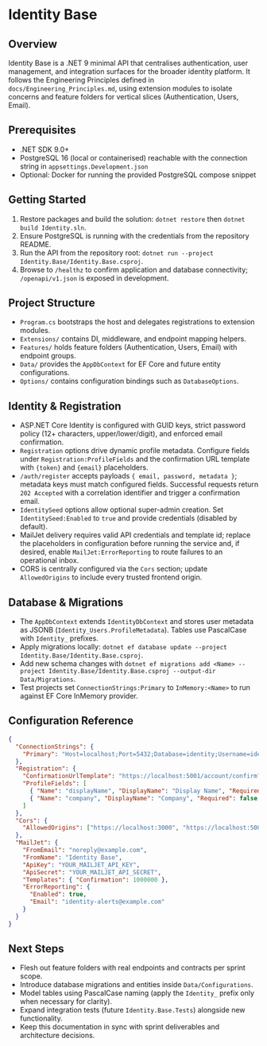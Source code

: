 # Identity Base

## Overview
Identity Base is a .NET 9 minimal API that centralises authentication, user management, and integration surfaces for the broader identity platform. It follows the Engineering Principles defined in `docs/Engineering_Principles.md`, using extension modules to isolate concerns and feature folders for vertical slices (Authentication, Users, Email).

## Prerequisites
- .NET SDK 9.0+
- PostgreSQL 16 (local or containerised) reachable with the connection string in `appsettings.Development.json`
- Optional: Docker for running the provided PostgreSQL compose snippet

## Getting Started
1. Restore packages and build the solution: `dotnet restore` then `dotnet build Identity.sln`.
2. Ensure PostgreSQL is running with the credentials from the repository README.
3. Run the API from the repository root: `dotnet run --project Identity.Base/Identity.Base.csproj`.
4. Browse to `/healthz` to confirm application and database connectivity; `/openapi/v1.json` is exposed in development.

## Project Structure
- `Program.cs` bootstraps the host and delegates registrations to extension modules.
- `Extensions/` contains DI, middleware, and endpoint mapping helpers.
- `Features/` holds feature folders (Authentication, Users, Email) with endpoint groups.
- `Data/` provides the `AppDbContext` for EF Core and future entity configurations.
- `Options/` contains configuration bindings such as `DatabaseOptions`.

## Identity & Registration
- ASP.NET Core Identity is configured with GUID keys, strict password policy (12+ characters, upper/lower/digit), and enforced email confirmation.
- `Registration` options drive dynamic profile metadata. Configure fields under `Registration:ProfileFields` and the confirmation URL template with `{token}` and `{email}` placeholders.
- `/auth/register` accepts payloads `{ email, password, metadata }`; metadata keys must match configured fields. Successful requests return `202 Accepted` with a correlation identifier and trigger a confirmation email.
- `IdentitySeed` options allow optional super-admin creation. Set `IdentitySeed:Enabled` to `true` and provide credentials (disabled by default).
- MailJet delivery requires valid API credentials and template id; replace the placeholders in configuration before running the service and, if desired, enable `MailJet:ErrorReporting` to route failures to an operational inbox.
- CORS is centrally configured via the `Cors` section; update `AllowedOrigins` to include every trusted frontend origin.

## Database & Migrations
- The `AppDbContext` extends `IdentityDbContext` and stores user metadata as JSONB (`Identity_Users.ProfileMetadata`). Tables use PascalCase with `Identity_` prefixes.
- Apply migrations locally: `dotnet ef database update --project Identity.Base/Identity.Base.csproj`.
- Add new schema changes with `dotnet ef migrations add <Name> --project Identity.Base/Identity.Base.csproj --output-dir Data/Migrations`.
- Test projects set `ConnectionStrings:Primary` to `InMemory:<Name>` to run against EF Core InMemory provider.

## Configuration Reference
```json
{
  "ConnectionStrings": {
    "Primary": "Host=localhost;Port=5432;Database=identity;Username=identity;Password=identity"
  },
  "Registration": {
    "ConfirmationUrlTemplate": "https://localhost:5001/account/confirm?token={token}&email={email}",
    "ProfileFields": [
      { "Name": "displayName", "DisplayName": "Display Name", "Required": true, "MaxLength": 128 },
      { "Name": "company", "DisplayName": "Company", "Required": false, "MaxLength": 128 }
    ]
  },
  "Cors": {
    "AllowedOrigins": ["https://localhost:3000", "https://localhost:5001"]
  },
  "MailJet": {
    "FromEmail": "noreply@example.com",
    "FromName": "Identity Base",
    "ApiKey": "YOUR_MAILJET_API_KEY",
    "ApiSecret": "YOUR_MAILJET_API_SECRET",
    "Templates": { "Confirmation": 1000000 },
    "ErrorReporting": {
      "Enabled": true,
      "Email": "identity-alerts@example.com"
    }
  }
}
```

## Next Steps
- Flesh out feature folders with real endpoints and contracts per sprint scope.
- Introduce database migrations and entities inside `Data/Configurations`.
- Model tables using PascalCase naming (apply the `Identity_` prefix only when necessary for clarity).
- Expand integration tests (future `Identity.Base.Tests`) alongside new functionality.
- Keep this documentation in sync with sprint deliverables and architecture decisions.
